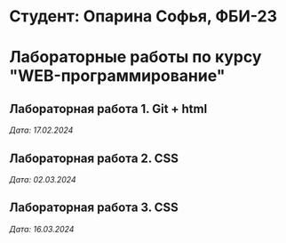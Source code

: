 # Студент: Опарина Софья, ФБИ-23

# Лабораторные работы по курсу "WEB-программирование"

## Лабораторная работа 1. Git + html

*Дата: 17.02.2024*

## Лабораторная работа 2. CSS

*Дата: 02.03.2024*

## Лабораторная работа 3. CSS

*Дата: 16.03.2024*